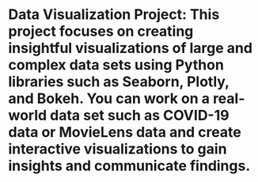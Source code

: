 #  Data Visualization Project: This project focuses on creating insightful visualizations of large and complex data sets using Python libraries such as Seaborn, Plotly, and Bokeh. You can work on a real-world data set such as COVID-19 data or MovieLens data and create interactive visualizations to gain insights and communicate findings.